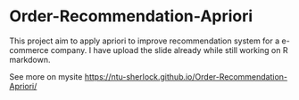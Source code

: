 # Order-Recommendation-Apriori
This project aim to apply apriori to improve recommendation system for a e-commerce company. I have upload the slide already while still working on R markdown.

See more on mysite
https://ntu-sherlock.github.io/Order-Recommendation-Apriori/

